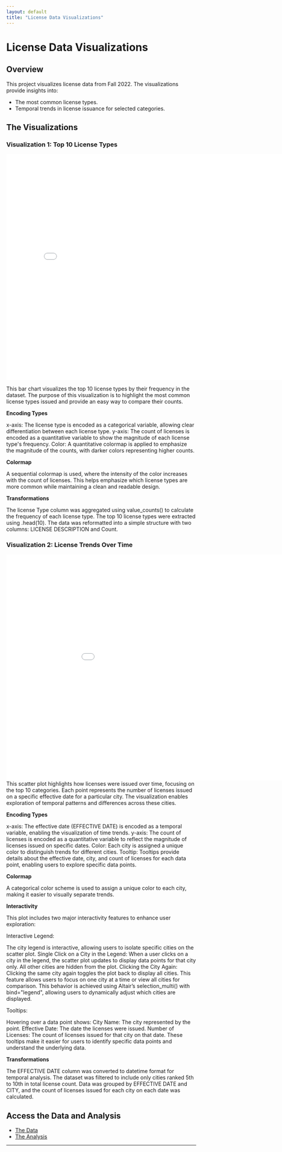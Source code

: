 ```yaml
---
layout: default
title: "License Data Visualizations"
---
```


# License Data Visualizations

## Overview
This project visualizes license data from Fall 2022. The visualizations provide insights into:
- The most common license types.
- Temporal trends in license issuance for selected categories.

## The Visualizations
### Visualization 1: Top 10 License Types
<iframe src="bar_chart.html" width="800" height="600" style="border:none;"></iframe>

This bar chart visualizes the top 10 license types by their frequency in the dataset. The purpose of this visualization is to highlight the most common license types issued and provide an easy way to compare their counts.

**Encoding Types**

x-axis: The license type  is encoded as a categorical variable, allowing clear differentiation between each license type.
y-axis: The count of licenses is encoded as a quantitative variable to show the magnitude of each license type's frequency.
Color: A quantitative colormap is applied to emphasize the magnitude of the counts, with darker colors representing higher counts.

**Colormap**

A sequential colormap is used, where the intensity of the color increases with the count of licenses. This helps emphasize which license types are more common while maintaining a clean and readable design.

**Transformations**

The license Type column was aggregated using value_counts() to calculate the frequency of each license type.
The top 10 license types were extracted using .head(10).
The data was reformatted into a simple structure with two columns: LICENSE DESCRIPTION and Count.
### Visualization 2: License Trends Over Time

<iframe src="scatter_plot.html" width= "1000" height="600" style="border:none;"></iframe>
This scatter plot highlights how licenses were issued over time, focusing on the top 10 categories.
Each point represents the number of licenses issued on a specific effective date for a particular city. The visualization enables exploration of temporal patterns and differences across these cities.

**Encoding Types**

x-axis: The effective date (EFFECTIVE DATE) is encoded as a temporal variable, enabling the visualization of time trends.
y-axis: The count of licenses is encoded as a quantitative variable to reflect the magnitude of licenses issued on specific dates.
Color: Each city is assigned a unique color to distinguish trends for different cities.
Tooltip: Tooltips provide details about the effective date, city, and count of licenses for each data point, enabling users to explore specific data points.

**Colormap**

A categorical color scheme is used to assign a unique color to each city, making it easier to visually separate trends.

**Interactivity**

This plot includes two major interactivity features to enhance user exploration:

Interactive Legend:

The city legend is interactive, allowing users to isolate specific cities on the scatter plot.
Single Click on a City in the Legend: When a user clicks on a city in the legend, the scatter plot updates to display data points for that city only. All other cities are hidden from the plot.
Clicking the City Again: Clicking the same city again toggles the plot back to display all cities. This feature allows users to focus on one city at a time or view all cities for comparison.
This behavior is achieved using Altair’s selection_multi() with bind="legend", allowing users to dynamically adjust which cities are displayed.

Tooltips:

Hovering over a data point shows:
City Name: The city represented by the point.
Effective Date: The date the licenses were issued.
Number of Licenses: The count of licenses issued for that city on that date.
These tooltips make it easier for users to identify specific data points and understand the underlying data.

**Transformations**

The EFFECTIVE DATE column was converted to datetime format for temporal analysis.
The dataset was filtered to include only cities ranked 5th to 10th in total license count.
Data was grouped by EFFECTIVE DATE and CITY, and the count of licenses issued for each city on each date was calculated.



## Access the Data and Analysis
- [The Data](https://github.com/UIUC-iSchool-DataViz/is445_data/raw/main/licenses_fall2022.csv)
- [The Analysis](https://github.com/luke027-li/luke027-li.github.io/blob/main/hw6.ipynb)

---
